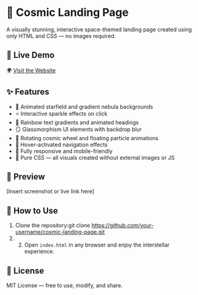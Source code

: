 # 🌌 Cosmic Landing Page

A visually stunning, interactive space-themed landing page created using only HTML and CSS — no images required.
## 🔗 Live Demo

🌍 [Visit the Website](https://alanjoseph77.github.io/galactic-landing-page/)

## ✨ Features

- 🌠 Animated starfield and gradient nebula backgrounds
- ⭐ Interactive sparkle effects on click
- 🌈 Rainbow text gradients and animated headings
- 🪞 Glassmorphism UI elements with backdrop blur
- 🔄 Rotating cosmic wheel and floating particle animations
- 🎯 Hover-activated navigation effects
- 📱 Fully responsive and mobile-friendly
- 💯 Pure CSS — all visuals created without external images or JS

## 📸 Preview

[Insert screenshot or live link here]

## 🚀 How to Use

1. Clone the repository:git clone https://github.com/your-username/cosmic-landing-page.git
2. 2. Open `index.html` in any browser and enjoy the interstellar experience.

## 📄 License

MIT License — free to use, modify, and share.

